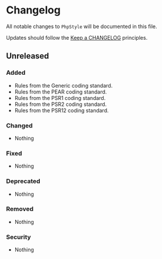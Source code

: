 # Changelog

All notable changes to `PhpStyle` will be documented in this file.

Updates should follow the [Keep a CHANGELOG](http://keepachangelog.com/) principles.

## Unreleased

### Added
- Rules from the Generic coding standard.
- Rules from the PEAR coding standard.
- Rules from the PSR1 coding standard.
- Rules from the PSR2 coding standard.
- Rules from the PSR12 coding standard.

### Changed
- Nothing

### Fixed
- Nothing

### Deprecated
- Nothing

### Removed
- Nothing

### Security
- Nothing
